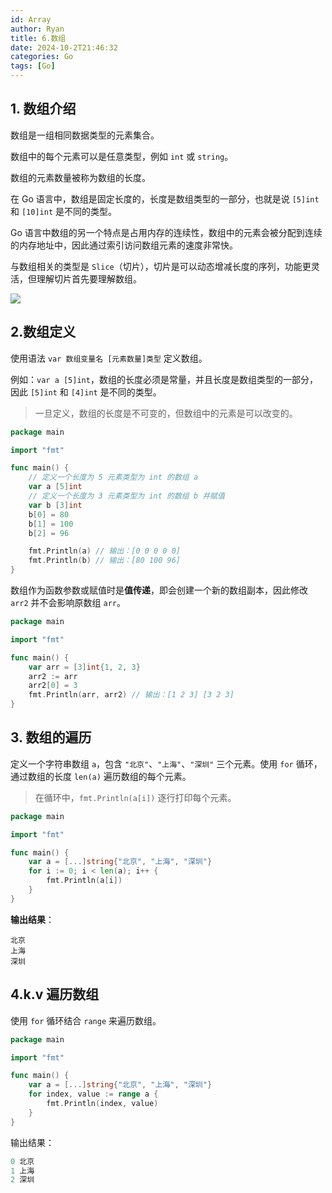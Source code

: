 ```yaml
---
id: Array
author: Ryan
title: 6.数组
date: 2024-10-2T21:46:32
categories: Go
tags: [Go]
---
```


## 1. 数组介绍
数组是一组相同数据类型的元素集合。

数组中的每个元素可以是任意类型，例如 `int` 或 `string`。

数组的元素数量被称为数组的长度。

在 Go 语言中，数组是固定长度的，长度是数组类型的一部分，也就是说 `[5]int` 和 `[10]int` 是不同的类型。

Go 语言中数组的另一个特点是占用内存的连续性，数组中的元素会被分配到连续的内存地址中，因此通过索引访问数组元素的速度非常快。

与数组相关的类型是 `Slice`（切片），切片是可以动态增减长度的序列，功能更灵活，但理解切片首先要理解数组。



![](http://img.xinn.cc/xxlog/1727683780919-5f53c2a4-3e00-4d1c-a36f-bd057db7e86a.png)

## 2.数组定义
使用语法 `var 数组变量名 [元素数量]类型` 定义数组。

例如：`var a [5]int`，数组的长度必须是常量，并且长度是数组类型的一部分，因此 `[5]int` 和 `[4]int` 是不同的类型。

> 一旦定义，数组的长度是不可变的，但数组中的元素是可以改变的。
>



```go
package main

import "fmt"

func main() {
    // 定义一个长度为 5 元素类型为 int 的数组 a
    var a [5]int
    // 定义一个长度为 3 元素类型为 int 的数组 b 并赋值
    var b [3]int
    b[0] = 80
    b[1] = 100
    b[2] = 96

    fmt.Println(a) // 输出：[0 0 0 0 0]
    fmt.Println(b) // 输出：[80 100 96]
}

```



 数组作为函数参数或赋值时是**值传递**，即会创建一个新的数组副本，因此修改 `arr2` 并不会影响原数组 `arr`。  

```go
package main

import "fmt"

func main() {
    var arr = [3]int{1, 2, 3}
    arr2 := arr
    arr2[0] = 3
    fmt.Println(arr, arr2) // 输出：[1 2 3] [3 2 3]
}

```



## 3. 数组的遍历
定义一个字符串数组 `a`，包含 `"北京"`、`"上海"`、`"深圳"` 三个元素。使用 `for` 循环，通过数组的长度 `len(a)` 遍历数组的每个元素。

> 在循环中，`fmt.Println(a[i])` 逐行打印每个元素。
>

```go
package main

import "fmt"

func main() {
    var a = [...]string{"北京", "上海", "深圳"}
    for i := 0; i < len(a); i++ {
        fmt.Println(a[i])
    }
}

```

**输出结果**：

```plain
北京
上海
深圳
```



## 4.k.v 遍历数组
 使用 `for` 循环结合 `range` 来遍历数组。  

```go
package main

import "fmt"

func main() {
    var a = [...]string{"北京", "上海", "深圳"}
    for index, value := range a {
        fmt.Println(index, value)
    }
}

```

输出结果：

```go
0 北京
1 上海
2 深圳
```

